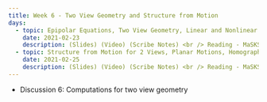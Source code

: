 ```yaml
---
title: Week 6 - Two View Geometry and Structure from Motion
days:
  - topic: Epipolar Equations, Two View Geometry, Linear and Nonlinear Two View Geometry
    date: 2021-02-23
    description: (Slides) (Video) (Scribe Notes) <br /> Reading - MaSKS Ch 5
  - topic: Structure from Motion for 2 Views, Planar Motions, Homographies
    date: 2021-02-25
    description: (Slides) (Video) (Scribe Notes) <br /> Reading - MaSKS Ch 5
---
```


- Discussion 6: Computations for two view geometry


